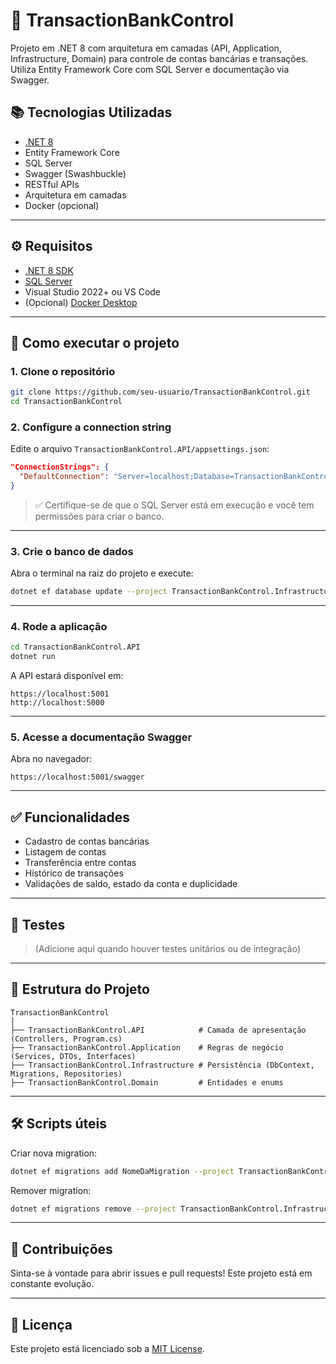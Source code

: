 # 💸 TransactionBankControl

Projeto em .NET 8 com arquitetura em camadas (API, Application, Infrastructure, Domain) para controle de contas bancárias e transações. Utiliza Entity Framework Core com SQL Server e documentação via Swagger.

## 📚 Tecnologias Utilizadas

- [.NET 8](https://dotnet.microsoft.com)
- Entity Framework Core
- SQL Server
- Swagger (Swashbuckle)
- RESTful APIs
- Arquitetura em camadas
- Docker (opcional)

---

## ⚙️ Requisitos

- [.NET 8 SDK](https://dotnet.microsoft.com/en-us/download)
- [SQL Server](https://www.microsoft.com/en-us/sql-server)
- Visual Studio 2022+ ou VS Code
- (Opcional) [Docker Desktop](https://www.docker.com/)

---

## 🚀 Como executar o projeto

### 1. Clone o repositório

```bash
git clone https://github.com/seu-usuario/TransactionBankControl.git
cd TransactionBankControl
```

### 2. Configure a connection string

Edite o arquivo `TransactionBankControl.API/appsettings.json`:

```json
"ConnectionStrings": {
  "DefaultConnection": "Server=localhost;Database=TransactionBankControlDB;Trusted_Connection=True;TrustServerCertificate=True;"
}
```

> ✅ Certifique-se de que o SQL Server está em execução e você tem permissões para criar o banco.

---

### 3. Crie o banco de dados

Abra o terminal na raiz do projeto e execute:

```bash
dotnet ef database update --project TransactionBankControl.Infrastructure --startup-project TransactionBankControl.API
```

---

### 4. Rode a aplicação

```bash
cd TransactionBankControl.API
dotnet run
```

A API estará disponível em:

```
https://localhost:5001
http://localhost:5000
```

---

### 5. Acesse a documentação Swagger

Abra no navegador:

```
https://localhost:5001/swagger
```

---

## ✅ Funcionalidades

- Cadastro de contas bancárias
- Listagem de contas
- Transferência entre contas
- Histórico de transações
- Validações de saldo, estado da conta e duplicidade

---

## 🧪 Testes

> (Adicione aqui quando houver testes unitários ou de integração)

---

## 📂 Estrutura do Projeto

```
TransactionBankControl
│
├── TransactionBankControl.API            # Camada de apresentação (Controllers, Program.cs)
├── TransactionBankControl.Application    # Regras de negócio (Services, DTOs, Interfaces)
├── TransactionBankControl.Infrastructure # Persistência (DbContext, Migrations, Repositories)
├── TransactionBankControl.Domain         # Entidades e enums
```

---

## 🛠️ Scripts úteis

Criar nova migration:

```bash
dotnet ef migrations add NomeDaMigration --project TransactionBankControl.Infrastructure --startup-project TransactionBankControl.API
```

Remover migration:

```bash
dotnet ef migrations remove --project TransactionBankControl.Infrastructure
```

---

## 🤝 Contribuições

Sinta-se à vontade para abrir issues e pull requests! Este projeto está em constante evolução.

---

## 📄 Licença

Este projeto está licenciado sob a [MIT License](LICENSE).

